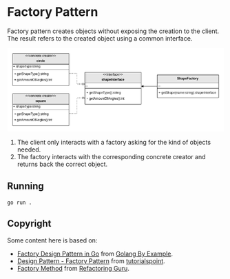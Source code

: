 # Factory Pattern
Factory pattern creates objects without exposing the creation to the client. The result refers to the created object using a common interface.

![Alt text](https://raw.githubusercontent.com/marcelkohl/go-design-patterns/main/Factory/diagram.png)

1. The client only interacts with a factory asking for the kind of objects needed.
2. The factory interacts with the corresponding concrete creator and returns back the correct object.


## Running
```
go run .
```

## Copyright
Some content here is based on:

- [Factory Design Pattern in Go](https://golangbyexample.com/golang-factory-design-pattern/) from [Golang By Example](https://golangbyexample.com).
- [Design Pattern - Factory Pattern](https://www.tutorialspoint.com/design_pattern/factory_pattern.htm) from [tutorialspoint](https://www.tutorialspoint.com).
- [Factory Method](https://refactoring.guru/design-patterns/factory-method) from [Refactoring Guru](https://refactoring.guru).
